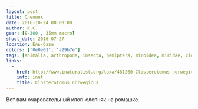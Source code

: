 ```yaml
---
layout: post
title: Слепняк
date: 2016-10-24 00:00:00
author: К.С.
gear: [E-300 , 35mm macro]
shoot_date: 2016-07-27
location: Ёль-база
colors: ['0e0e01', 'a29b7e']
tags: [animalia, arthropoda, insecta, hemiptera, miroidea, miridae, closterotomus, closterotomus norvegicus]
links:
  -
    href: http://www.inaturalist.org/taxa/481260-Closterotomus-norwegicus
    info: inat
    title: Closterotomus norwegicus
---
```


Вот вам очаровательный клоп-слепняк на ромашке.
